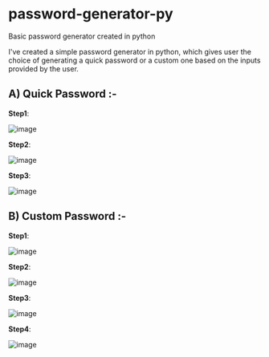 # password-generator-py
Basic password generator created in python

I've created a simple password generator in python, which gives user the choice of generating a quick password or a custom one based on the inputs provided by the user.

## A) Quick Password :-

**Step1**:

![image](https://user-images.githubusercontent.com/110322816/216540792-3307f47e-7bdc-4510-8a9e-63d2bc3c5bfc.png)

**Step2**:

![image](https://user-images.githubusercontent.com/110322816/216541007-c63da0a1-fd88-4089-9530-3dc061b3d163.png)

**Step3**:

![image](https://user-images.githubusercontent.com/110322816/216541201-321dcb9d-7041-4851-a769-5303357d4a7c.png)

## B) Custom Password :-

**Step1**:

![image](https://user-images.githubusercontent.com/110322816/216541421-4e190d0b-4989-4834-a7fc-da06313542a4.png)

**Step2**:

![image](https://user-images.githubusercontent.com/110322816/216541461-7b7672ba-cdaf-43b3-a652-f5142ebc548d.png)

**Step3**:

![image](https://user-images.githubusercontent.com/110322816/216541606-21448485-0d78-40ef-a49b-5b349f2670b5.png)

**Step4**:

![image](https://user-images.githubusercontent.com/110322816/216541813-93e2f15c-a33a-41a5-8568-4500ecb8ee38.png)

